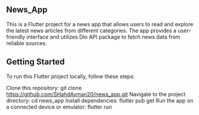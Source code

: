 ## News_App
This is a Flutter project for a news app that allows users to read and explore the latest news articles from different categories. 
The app provides a user-friendly interface and utilizes Dio API package to fetch news data from reliable sources.

## Getting Started
To run this Flutter project locally, follow these steps:

Clone this repository: git clone https://github.com/SHahdAyman20/news_app.git
Navigate to the project directory: cd news_app
Install dependencies: flutter pub get
Run the app on a connected device or emulator: flutter run
